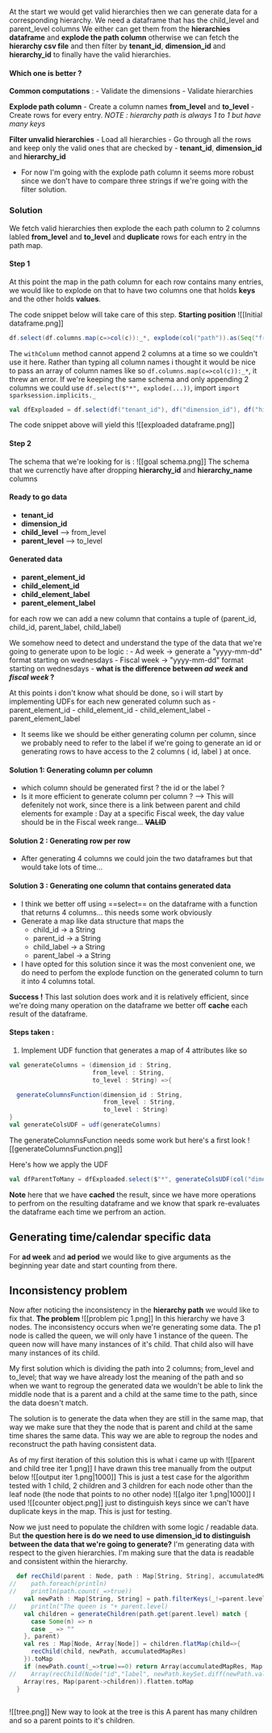 At the start we would get valid hierarchies then we can generate data for a corresponding hierarchy.
We need a dataframe that has the child_level and parent_level columns
We either can get them from the **hierarchies dataframe** and **explode the path column** otherwise we can fetch the **hierarchy csv file** and then filter by **tenant_id**, **dimension_id** and **hierarchy_id** to finally have the valid hierarchies.

#### Which one is better ?
**Common computations** :
	- Validate the dimensions
	- Validate hierarchies

**Explode path column**
	- Create a column names **from_level** and **to_level**
	- Create rows for every entry. *NOTE : hierarchy path is always 1 to 1 but have many keys*

**Filter unvalid hierarchies**
	- Load all hierarchies
	- Go through all the rows and keep only the valid ones that are checked by 
		- **tenant_id**, **dimension_id** and **hierarchy_id**
- For now I'm going with the explode path column it seems more robust since we don't have to compare three strings if we're going with the filter solution.
### Solution
We fetch valid hierarchies then explode the each path column to 2 columns labled **from_level** and **to_level** and **duplicate** rows for each entry in the path map.

#### Step 1 
At this point the map in the path column for each row contains many entries, we would like to explode on that to have two columns one that holds **keys** and the other holds **values**.

The code snippet below will take care of this step.
**Starting position** 
![[Initial dataframe.png]]
```scala
df.select(df.columns.map(c=>col(c)):_*, explode(col("path")).as(Seq("from_level", "to_level"))).show(false)
```

The `withColumn` method cannot append 2 columns at a time so we couldn't use it here.
Rather than typing all column names i thought it would be nice to pass an array of column names like so `df.columns.map(c=>col(c)):_*`, it threw an error.
If we're keeping the same schema and only appending 2 columns we could use `df.select($"*", explode(...))`, import `import sparksession.implicits._`

```scala
val dfExploaded = df.select(df("tenant_id"), df("dimension_id"), df("hierarchy_id"), df("hierarchy_name"), explode(col("path")).as(Seq("from_level", "to_level")))
```

The code snippet above will yield this
![[exploaded dataframe.png]]

#### Step 2
The schema that we're looking for is :
![[goal schema.png]]
The schema that we currenctly have after dropping **hierarchy_id** and **hierarchy_name** columns
#### Ready to go data
- **tenant_id**
- **dimension_id**
- **child_level** --> from_level
- **parent_level** --> to_level

#### Generated data
- **parent_element_id**
- **child_element_id**
- **child_element_label**
- **parent_element_label**

for each row we can add a new column that contains a tuple of (parent_id, child_id, parent_label, child_label)

We somehow need to detect and understand the type of the data that we're going to generate upon to be logic :
	- Ad week -> generate a "yyyy-mm-dd" format starting on wednesdays 
	- Fiscal week -> "yyyy-mm-dd" format starting on wednesdays 
		- **what is the difference between *ad week* and *fiscal week* ?**

At this points i don't know what should be done, so i will start by implementing UDFs for each new generated column such as
	- parent_element_id
	- child_element_id
	- child_element_label
	- parent_element_label
- It seems like we should be either generating column per column, since we probably need to refer to the label if we're going to generate an id or generating rows to have access to the 2 columns ( id, label ) at once.

#### Solution 1: Generating column per column
- which column should be generated first ? the id or the label ?
- Is it more efficient to generate column per column ?
--> This will defenitely not work, since there is a link between parent and child elements for example : Day at a specific Fiscal week, the day value should be in the Fiscal week range...
**~~VALID~~**

#### Solution 2 : Generating row per row 
- After generating 4 columns we could join the two dataframes but that would take lots of time...

#### Solution 3 : Generating one column that contains generated data
- I think we better off using ==select== on the dataframe with a function that returns 4 columns... this needs some work obviously
- Generate a map like data structure that maps the 
	- child_id -> a String
	- parent_id -> a String
	- child_label -> a String
	- parent_label -> a String
- I have opted for this solution since it was the most convenient one, we do need to perfom the explode function on the generated column to turn it into 4 columns total.

**Success !** This last solution does work and it is relatively efficient, since we're doing many operation on the dataframe we better off **cache** each result of the dataframe.

#### Steps taken :
1. Implement UDF function that generates a map of 4 attributes like so
```scala
val generateColumns = (dimension_id : String, 
					   from_level : String, 
					   to_level : String) =>{ 

  generateColumnsFunction(dimension_id : String, 
						  from_level : String, 
						  to_level : String)  
}
val generateColsUDF = udf(generateColumns)

```

The generateColumnsFunction needs some work but here's a first look
![[generateColumnsFunction.png]]

Here's how we apply the UDF 
```scala
val dfParentToMany = dfExploaded.select($"*", generateColsUDF(col("dimension_id"), col("parent_level"), col("child_level")).as("parent_to_many")).cache()
```

**Note** here that we have **cached** the result, since we have more operations to perfrom on the resulting dataframe and we know that spark re-evaluates the dataframe each time we perfrom an action.

## Generating time/calendar specific data
For **ad week** and **ad period** we would like to give arguments as the beginning year date and start counting from there.

## Inconsistency problem
Now after noticing the inconsistency in the **hierarchy path** we would like to fix that.
**The problem**
![[problem pic 1.png]]
In this hierarchy we have 3 nodes. The inconsistency occurs when we're generating some data. The p1 node is called the queen, we will only have 1 instance of the queen. The queen now will have many instances of it's child. That child also will have many instances of its child. 

My first solution which is dividing the path into 2 columns; from_level and to_level; that way we have already lost the meaning of the path and so when we want to regroup the generated data we wouldn't be able to link the middle node that is a parent and a child at the same time to the path, since the data doesn't match.

The solution is to generate the data when they are still in the same map, that way we make sure that they the node that is parent and child at the same time shares the same data. This way we are able to regroup the nodes and reconstruct the path having consistent data.

As of my first iteration of this solution this is what i came up with
![[parent and child tree iter 1.png]]
I have drawn this tree manually from the output below
![[output iter 1.png|1000]]
This is just a test case for the algorithm tested with 1 child, 2 children and 3 children for each node other than the leaf node (the node that points to no other node)
![[algo iter 1.png|1000]]
I used ![[counter object.png]] just to distinguish keys since we can't have duplicate keys in the map. This is just for testing.

Now we just need to populate the children with some logic / readable data. But **the question here is do we need to use dimension_id to distinguish between the data that we're going to generate?** 
I'm generating data with respect to the given hierarchies. I'm making sure that the data is readable and consistent within the hierarchy.

```scala
  def recChild(parent : Node, path : Map[String, String], accumulatedMapRes : Map[Node, Array[Node]] ): Map[Node, Array[Node]] = {  
//    path.foreach(println)  
//    println(path.count(_=>true))  
    val newPath : Map[String, String] = path.filterKeys(_!=parent.level)  
//    println("The queen is "+ parent.level)  
    val children = generateChildren(path.get(parent.level) match {  
      case Some(n) => n  
      case _ => ""  
    }, parent)  
    val res : Map[Node, Array[Node]] = children.flatMap(child=>{  
      recChild(child, newPath, accumulatedMapRes)  
    }).toMap  
    if (newPath.count(_=>true)==0) return Array(accumulatedMapRes, Map(parent->children)).flatten.toMap  
//    Array(recChild(Node("id","label", newPath.keySet.diff(newPath.values.toSet).head), newPath, accumulatedMapRes), Map(parent->children), res).flatten.toMap  
    Array(res, Map(parent->children)).flatten.toMap  
  }
  
```


![[tree.png]]
New way to look at the tree is this
A parent has many children and so a parent points to it's children.